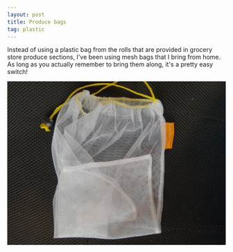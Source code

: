 ```yaml
---
layout: post
title: Produce bags
tag: plastic
---
```


Instead of using a plastic bag from the rolls that are provided in grocery store produce sections, I've been using mesh bags that I bring from home. As long as you actually remember to bring them along, it's a pretty easy switch!

![A mesh produce bag](../images/produce-bags.jpg)
